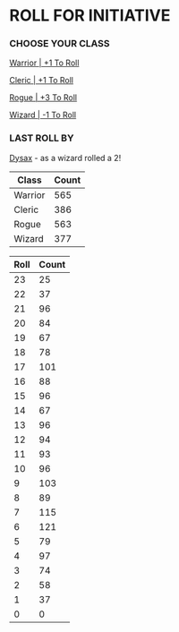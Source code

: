 # ROLL FOR INITIATIVE
### CHOOSE YOUR CLASS

[Warrior | +1 To Roll](https://github.com/benjaminsampica/benjaminsampica/issues/new?title=roll%7Cwarrior&body=Just+click+%27Submit+new+issue%27.)

[Cleric | +1 To Roll](https://github.com/benjaminsampica/benjaminsampica/issues/new?title=roll%7Ccleric&body=Just+click+%27Submit+new+issue%27.)

[Rogue | +3 To Roll](https://github.com/benjaminsampica/benjaminsampica/issues/new?title=roll%7Crogue&body=Just+click+%27Submit+new+issue%27.)

[Wizard | -1 To Roll](https://github.com/benjaminsampica/benjaminsampica/issues/new?title=roll%7Cwizard&body=Just+click+%27Submit+new+issue%27.)
### LAST ROLL BY
[Dysax](https://www.github.com/Dysax) - as a wizard rolled a 2!

|Class|Count|
|-|-|
|Warrior|565|
|Cleric|386|
|Rogue|563|
|Wizard|377|

|Roll|Count|
|-|-|
|23|25
|22|37
|21|96
|20|84
|19|67
|18|78
|17|101
|16|88
|15|96
|14|67
|13|96
|12|94
|11|93
|10|96
|9|103
|8|89
|7|115
|6|121
|5|79
|4|97
|3|74
|2|58
|1|37
|0|0
